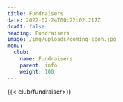 ```yaml
---
title: Fundraisers
date: 2022-02-24T00:22:02.217Z
draft: false
heading: Fundraisers
image: /img/uploads/coming-soon.jpg
menu:
  club:
    name: Fundraisers
    parent: info
    weight: 100
---
```


{{< club/fundraiser>}}